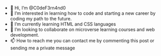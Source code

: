 - 👋 Hi, I’m @C0deF3rn4nd0
- 👀 I’m interested in learning how to code and starting a new career by coding my path to the future.
- 🌱 I’m currently learning HTML and CSS languages
- 💞️ I’m looking to collaborate on microverse learning courses and web development.
- 📫 How to reach me you can contact me by commenting this post or sending me a private message

<!---
C0deF3rn4nd0/C0deF3rn4nd0 is a ✨ special ✨ repository because its `README.md` (this file) appears on your GitHub profile.
You can click the Preview link to take a look at your changes.
--->
